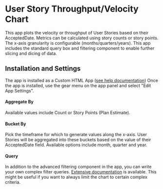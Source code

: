 # User Story Throughput/Velocity Chart

This app plots the velocity or throughput of User Stories based on their AcceptedDate.  Metrics can be calculated using story counts or story points.  The x-axis granularity is configurable (months/quarters/years).  This app includes the standard query box and filtering component to enable further slicing and dicing of data.

## Installation and Settings
The app is installed as a Custom HTML App ([see help documentation](https://help.rallydev.com/custom-html))
Once the app is installed, use the gear menu on the app panel and select "Edit App Settings".

#### Aggregate By
Available values include Count or Story Points (Plan Estimate).

#### Bucket By
Pick the timeframe for which to generate values along the x-axis.  User Stories will be aggregated into these buckets based on the value of their AcceptedDate field.  Available options include month, quarter and year.

#### Query
In addition to the advanced filtering component in the app, you can write your own complex filter queries. [Extensive documentation](https://help.rallydev.com/grid-queries?basehost=https://rally1.rallydev.com) is available. This might be useful if you want to always limit the chart to certain complex criteria.
